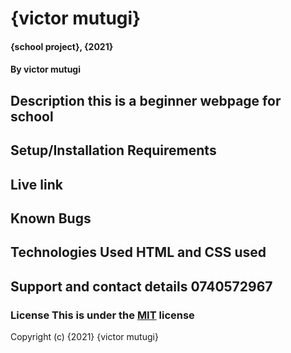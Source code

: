 # {victor mutugi}
#### {school project}, {2021}
#### By victor mutugi
## Description this is a beginner webpage for school
## Setup/Installation Requirements
## Live link
## Known Bugs
## Technologies Used HTML and CSS used
## Support and contact details 0740572967
### License This is under the [MIT](LICENSE) license
Copyright (c) {2021} {victor mutugi}